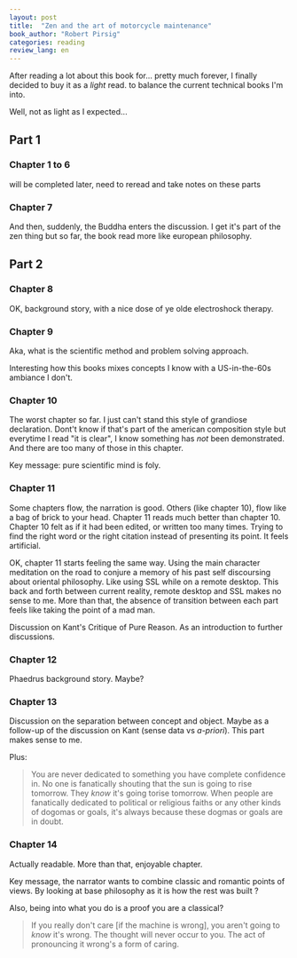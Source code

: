 ```yaml
---
layout: post
title:  "Zen and the art of motorcycle maintenance"
book_author: "Robert Pirsig"
categories: reading
review_lang: en
---
```


After reading a lot about this book for... pretty much forever, I finally decided to buy it as a *light* read. to balance the current technical books I'm into.

Well, not as light as I expected...

## Part 1

### Chapter 1 to 6

will be completed later, need to reread and take notes on these parts

### Chapter 7

And then, suddenly, the Buddha enters the discussion. I get it's part of the zen thing but so far, the book read more like european philosophy.

## Part 2

### Chapter 8

OK, background story, with a nice dose of ye olde electroshock therapy.

### Chapter 9

Aka, what is the scientific method and problem solving approach.

Interesting how this books mixes concepts I know with a US-in-the-60s ambiance I don't.

### Chapter 10

The worst chapter so far. I just can't stand this style of grandiose declaration. Dont't know if that's part of the american composition style but everytime I read "it is clear", I know something has *not* been demonstrated. And there are too many of those in this chapter.

Key message: pure scientific mind is foly.

### Chapter 11

Some chapters flow, the narration is good. Others (like chapter 10), flow like a bag of brick to your head. Chapter 11 reads much better than chapter 10. Chapter 10 felt as if it had been edited, or written too many times. Trying to find the right word or the right citation instead of presenting its point. It feels artificial.

OK, chapter 11 starts feeling the same way. Using the main character meditation on the road to conjure a memory of his past self discoursing about oriental philosophy. Like using SSL while on a remote desktop. This back and forth between current reality, remote desktop and SSL makes no sense to me. More than that, the absence of transition between each part feels like taking the point of a mad man.

Discussion on Kant's Critique of Pure Reason. As an introduction to further discussions.

### Chapter 12

Phaedrus background story. Maybe?

### Chapter 13

Discussion on the separation between concept and object. Maybe as a follow-up of the discussion on Kant (sense data vs *a-priori*). This part makes sense to me.

Plus:

> You are never dedicated to something you have complete confidence in. No one is fanatically shouting that the sun is going to rise tomorrow. They *know* it's going torise tomorrow. When people are fanatically dedicated to political or religious faiths or any other kinds of dogomas or goals, it's always because these dogmas or goals are in doubt.

### Chapter 14

Actually readable. More than that, enjoyable chapter.

Key message, the narrator wants to combine classic and romantic points of views. By looking at base philosophy as it is how the rest was built ?

Also, being into what you do is a proof you are a classical?

> If you really don't care [if the machine is wrong], you aren't going to *know* it's wrong. The thought will never occur to you. The act of pronouncing it wrong's a form of caring.
